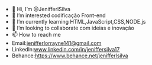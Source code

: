 - 👋 Hi, I’m @JenifferlSilva
- 👀 I’m interested codificação Front-end
- 🌱 I’m currently learning HTML,JavaScript,CSS,NODE.js
- 💞️ I’m looking to collaborate com ideias e inovação
- 📫 How to reach me
- Email:jenifferlorrayne141@gmail.com
- Linkedln:www.linkedin.com/in/jeniffersilva17
- Behance:https://www.behance.net/jenifferlsilva

<!---
JenifferlSilva/JenifferlSilva is a ✨ special ✨ repository because its `README.md` (this file) appears on your GitHub profile.
You can click the Preview link to take a look at your changes.
--->
